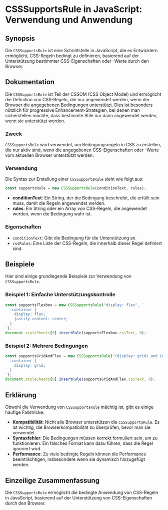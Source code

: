 <!--
Meta Description: # CSSSupportsRule in JavaScript: Verwendung und Anwendung ## Synopsis Die `CSSSupportsRule` ist eine Schnittstelle in JavaScript, die es Entwicklern e...
Meta Keywords: die, csssupportsrule, css, regeln, werden
-->

# CSSSupportsRule in JavaScript: Verwendung und Anwendung

## Synopsis
Die `CSSSupportsRule` ist eine Schnittstelle in JavaScript, die es Entwicklern ermöglicht, CSS-Regeln bedingt zu definieren, basierend auf der Unterstützung bestimmter CSS-Eigenschaften oder -Werte durch den Browser.

## Dokumentation
Die `CSSSupportsRule` ist Teil der CSSOM (CSS Object Model) und ermöglicht die Definition von CSS-Regeln, die nur angewendet werden, wenn der Browser die angegebenen Bedingungen unterstützt. Dies ist besonders nützlich für progressive Enhancement-Strategien, bei denen man sicherstellen möchte, dass bestimmte Stile nur dann angewendet werden, wenn sie unterstützt werden.

### Zweck
`CSSSupportsRule` wird verwendet, um Bedingungsregeln in CSS zu erstellen, die nur aktiv sind, wenn die angegebenen CSS-Eigenschaften oder -Werte vom aktuellen Browser unterstützt werden.

### Verwendung
Die Syntax zur Erstellung einer `CSSSupportsRule` sieht wie folgt aus:

```javascript
const supportsRule = new CSSSupportsRule(conditionText, rules);
```

- **conditionText**: Ein String, der die Bedingung beschreibt, die erfüllt sein muss, damit die Regeln angewendet werden.
- **rules**: Ein String oder ein Array von CSS-Regeln, die angewendet werden, wenn die Bedingung wahr ist.

### Eigenschaften
- `conditionText`: Gibt die Bedingung für die Unterstützung an.
- `cssRules`: Eine Liste der CSS-Regeln, die innerhalb dieser Regel definiert sind.

## Beispiele
Hier sind einige grundlegende Beispiele zur Verwendung von `CSSSupportsRule`.

### Beispiel 1: Einfache Unterstützungskontrolle
```javascript
const supportsFlexbox = new CSSSupportsRule("display: flex", `
  .container {
    display: flex;
    justify-content: center;
  }
`);
document.styleSheets[0].insertRule(supportsFlexbox.cssText, 0);
```

### Beispiel 2: Mehrere Bedingungen
```javascript
const supportsGridAndFlex = new CSSSupportsRule("(display: grid) and (display: flex)", `
  .container {
    display: grid;
  }
`);
document.styleSheets[0].insertRule(supportsGridAndFlex.cssText, 0);
```

## Erklärung
Obwohl die Verwendung von `CSSSupportsRule` mächtig ist, gibt es einige häufige Fallstricke:

- **Kompatibilität**: Nicht alle Browser unterstützen die `CSSSupportsRule`. Es ist wichtig, die Browserkompatibilität zu überprüfen, bevor man sie verwendet.
- **Syntaxfehler**: Die Bedingungen müssen korrekt formuliert sein, um zu funktionieren. Ein falsches Format kann dazu führen, dass die Regel ignoriert wird.
- **Performance**: Zu viele bedingte Regeln können die Performance beeinträchtigen, insbesondere wenn sie dynamisch hinzugefügt werden.

## Einzeilige Zusammenfassung
Die `CSSSupportsRule` ermöglicht die bedingte Anwendung von CSS-Regeln in JavaScript, basierend auf der Unterstützung von CSS-Eigenschaften durch den Browser.